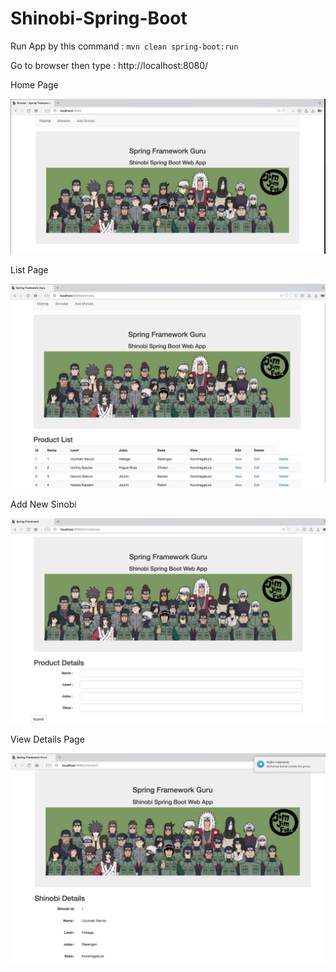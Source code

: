 # Shinobi-Spring-Boot

Run App  by this command : `mvn clean spring-boot:run`

Go to browser then type : http://localhost:8080/

Home Page

![Home Page](img/home.png "Home Page")

List Page

![List Page](img/list.png "List Page")

Add New Sinobi

![Add New Page](img/new.png "Add New Page")

View Details Page

![View Details Page](img/details.png "View Details Page")
